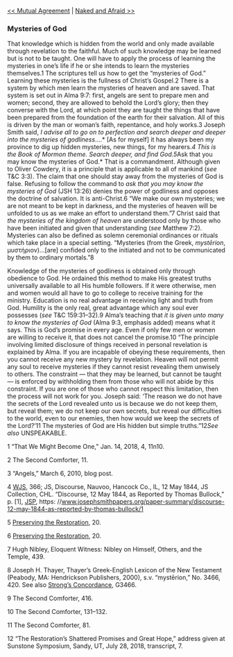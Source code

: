 [<< Mutual Agreement](Mutual%20Agreement.md)  |  [Naked and Afraid >>](Naked%20and%20Afraid.md)

### Mysteries of God
That knowledge which is hidden from the world and only made available through revelation to the faithful. Much of such knowledge may be learned but is not to be taught. One will have to apply the process of learning the mysteries in one’s life if he or she intends to learn the mysteries themselves.1 The scriptures tell us how to get the “mysteries of God.” Learning these mysteries is the fullness of Christ’s Gospel.2 There is a system by which men learn the mysteries of heaven and are saved. That system is set out in Alma 9:7: first, angels are sent to prepare men and women; second, they are allowed to behold the Lord’s glory; then they converse with the Lord, at which point they are taught the things that have been prepared from the foundation of the earth for their salvation. All of this is driven by the man or woman’s faith, repentance, and holy works.3 Joseph Smith said, *I advise all to go on to perfection and search deeper and deeper into the mysteries of godliness*….* [As for myself] it has always been my province to dig up hidden mysteries, new things, for my hearers.*4 This is the Book of Mormon theme. Search deeper, and find God.5*Ask that you may know the mysteries of God.* That is a commandment. Although given to Oliver Cowdery, it is a principle that is applicable to all of mankind (*see* T&C 3:3). The claim that one should stay away from the mysteries of God is false. Refusing to follow the command to *ask that you may know the mysteries of God* (JSH 13:26) denies the power of godliness and opposes the doctrine of salvation. It is anti-Christ.6 “We make our own mysteries; we are not meant to be kept in darkness, and the mysteries of heaven will be unfolded to us as we make an effort to understand them.”7 Christ said that *the mysteries of the kingdom of heaven* are understood only by those who have been initiated and given that understanding (*see* Matthew 7:2). Mysteries can also be defined as solemn ceremonial ordinances or rituals which take place in a special setting. “Mysteries (from the Greek, *mystērion*, μυστήριον)…[are] confided only to the initiated and not to be communicated by them to ordinary mortals.”8

Knowledge of the mysteries of godliness is obtained only through obedience to God. He ordained this method to make His greatest truths universally available to all His humble followers. If it were otherwise, men and women would all have to go to college to receive training for the ministry. Education is no real advantage in receiving light and truth from God. Humility is the only real, great advantage which any soul ever possesses (*see* T&C 159:31–32).9 Alma’s teaching that *it is given unto many to know the mysteries of God* (Alma 9:3, emphasis added) means what it says. This is God’s promise in every age. Even if only few men or women are willing to receive it, that does not cancel the promise.10 “The principle involving limited disclosure of things received in personal revelation is explained by Alma. If you are incapable of obeying these requirements, then you cannot receive any new mystery by revelation. Heaven will not permit any soul to receive mysteries if they cannot resist revealing them unwisely to others. The constraint — that they may be learned, but cannot be taught — is enforced by withholding them from those who will not abide by this constraint. If you are one of those who cannot respect this limitation, then the process will not work for you. Joseph said: ‘The reason we do not have the secrets of the Lord revealed unto us is because we do not keep them, but reveal them; we do not keep our own secrets, but reveal our difficulties to the world, even to our enemies, then how would we keep the secrets of the Lord?’11 The mysteries of God are His hidden but simple truths.”12*See also* UNSPEAKABLE.



1 “That We Might Become One,” Jan. 14, 2018, 4, 11n10.


2 The Second Comforter, 11.


3 “Angels,” March 6, 2010, blog post.


4
[WJS](#), 366; JS, Discourse, Nauvoo, Hancock Co., IL, 12 May 1844, JS Collection, CHL. “Discourse, 12 May 1844, as Reported by Thomas Bullock,” p. [1], [JSP](#), https: //www.josephsmithpapers.org/paper-summary/discourse-12-may-1844-as-reported-by-thomas-bullock/1


5
[Preserving the Restoration](#), 20.


6
[Preserving the Restoration](#), 20.


7 Hugh Nibley, Eloquent Witness: Nibley on Himself, Others, and the Temple, 439.


8 Joseph H. Thayer, Thayer’s Greek-English Lexicon of the New Testament (Peabody, MA: Hendrickson Publishers, 2000), s.v. “mystērion,” No. 3466, 420. See also [Strong’s Concordance](#), G3466.


9 The Second Comforter, 416.


10 The Second Comforter, 131–132.


11 The Second Comforter, 81.


12 “The Restoration’s Shattered Promises and Great Hope,” address given at Sunstone Symposium, Sandy, UT, July 28, 2018, transcript, 7.